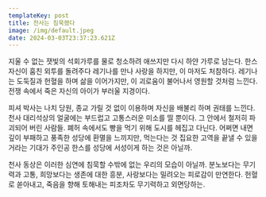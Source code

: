 ```yaml
---
templateKey: post
title: 천사는 침묵했다
image: /img/default.jpeg
date: 2024-03-03T23:37:23.621Z
---
```

지울 수 없는 잿빛의 석회가루를 물로 청소하려 애쓰지만 다시 하얀 가루로 남는다. 한스 자신이 훔친 외투를 돌려주다 레기나를 만나 사랑을 하지만, 이 마저도 처참하다. 레기나는 도둑질과 헌혈을 하며 삶을 이어가지만, 이 괴로움이 불어나서 영원할 것처럼 느낀다. 전쟁 속에서 죽은 자신의 아이가 부러울 지경이다. 

피셔 박사는 나치 당원, 종교 가릴 것 없이 이용하며 자신을 배불리 하며 권태를 느낀다. 천사 대리석상의 얼굴에는 부드럽고 고통스러운 미소를 띨 뿐이다. 그 안에서 철저히 파괴되어 버린 사람들. 폐허 속에서도 빵을 먹기 위해 도시를 헤집고 다닌다. 어쩌면 내면 깊이 부패하고 풍족한 성당에 환멸을 느끼지만, 먹는다는 것 집요한 고역을 끝낼 수 있을 거라는 기대가 주인공 한스를 성당에 서성이게 하는 것은 아닐까. 

천사 동상은 이러한 심연에 침묵할 수밖에 없는 우리의 모습이 아닐까. 분노보다는 무기력과 고통, 희망보다는 생존에 대한 흥분, 사랑보다는 밀려오는 피로감이 만연한다. 헌혈로 쏟아내고, 죽음을 향해 토해내는 피조차도 무기력하고 외면당하는.